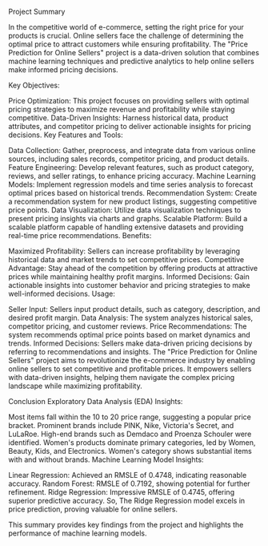 Project Summary

In the competitive world of e-commerce, setting the right price for your products is crucial. Online sellers face the challenge of determining the optimal price to attract customers while ensuring profitability. The "Price Prediction for Online Sellers" project is a data-driven solution that combines machine learning techniques and predictive analytics to help online sellers make informed pricing decisions.

Key Objectives:

Price Optimization: This project focuses on providing sellers with optimal pricing strategies to maximize revenue and profitability while staying competitive.
Data-Driven Insights: Harness historical data, product attributes, and competitor pricing to deliver actionable insights for pricing decisions.
Key Features and Tools:

Data Collection: Gather, preprocess, and integrate data from various online sources, including sales records, competitor pricing, and product details.
Feature Engineering: Develop relevant features, such as product category, reviews, and seller ratings, to enhance pricing accuracy.
Machine Learning Models: Implement regression models and time series analysis to forecast optimal prices based on historical trends.
Recommendation System: Create a recommendation system for new product listings, suggesting competitive price points.
Data Visualization: Utilize data visualization techniques to present pricing insights via charts and graphs.
Scalable Platform: Build a scalable platform capable of handling extensive datasets and providing real-time price recommendations.
Benefits:

Maximized Profitability: Sellers can increase profitability by leveraging historical data and market trends to set competitive prices.
Competitive Advantage: Stay ahead of the competition by offering products at attractive prices while maintaining healthy profit margins.
Informed Decisions: Gain actionable insights into customer behavior and pricing strategies to make well-informed decisions.
Usage:

Seller Input: Sellers input product details, such as category, description, and desired profit margin.
Data Analysis: The system analyzes historical sales, competitor pricing, and customer reviews.
Price Recommendations: The system recommends optimal price points based on market dynamics and trends.
Informed Decisions: Sellers make data-driven pricing decisions by referring to recommendations and insights.
The "Price Prediction for Online Sellers" project aims to revolutionize the e-commerce industry by enabling online sellers to set competitive and profitable prices. It empowers sellers with data-driven insights, helping them navigate the complex pricing landscape while maximizing profitability.

Conclusion
Exploratory Data Analysis (EDA) Insights:

Most items fall within the 10 to 20 price range, suggesting a popular price bracket.
Prominent brands include PINK, Nike, Victoria's Secret, and LuLaRoe.
High-end brands such as Demdaco and Proenza Schouler were identified.
Women's products dominate primary categories, led by Women, Beauty, Kids, and Electronics.
Women's category shows substantial items with and without brands.
Machine Learning Model Insights:

Linear Regression: Achieved an RMSLE of 0.4748, indicating reasonable accuracy.
Random Forest: RMSLE of 0.7192, showing potential for further refinement.
Ridge Regression: Impressive RMSLE of 0.4745, offering superior predictive accuracy.
So, The Ridge Regression model excels in price prediction, proving valuable for online sellers.

This summary provides key findings from the project and highlights the performance of machine learning models.
